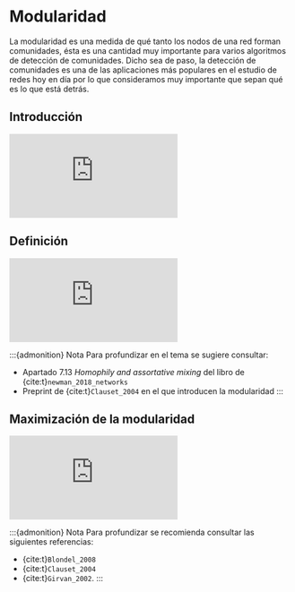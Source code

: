 # Modularidad

La modularidad es una medida de qué tanto los nodos de una red forman comunidades, ésta es una cantidad muy importante para varios algoritmos de detección de comunidades. Dicho sea de paso, la detección de comunidades es una de las aplicaciones más populares en el estudio de redes hoy en día por lo que consideramos muy importante que sepan qué es lo que está detrás.

## Introducción

<div class="iframe-container-out">
	<div class="iframe-container-in">
		<iframe src="https://www.youtube.com/embed/6DinBTVcWj0" title="YouTube video player" frameborder="0" allow="accelerometer; autoplay; clipboard-write; encrypted-media; gyroscope; picture-in-picture" allowfullscreen></iframe>
	</div>
</div>

## Definición

<div class="iframe-container-out">
	<div class="iframe-container-in">
		<iframe src="https://www.youtube.com/embed/jlAZJqAqlTA" title="YouTube video player" frameborder="0" allow="accelerometer; autoplay; clipboard-write; encrypted-media; gyroscope; picture-in-picture" allowfullscreen></iframe>
	</div>
</div>

:::{admonition} Nota
Para profundizar en el tema se sugiere consultar:
- Apartado 7.13 _Homophily and assortative mixing_ del libro de {cite:t}`newman_2018_networks`
- Preprint de {cite:t}`Clauset_2004` en el que introducen la modularidad
:::

## Maximización de la modularidad

<div class="iframe-container-out">
	<div class="iframe-container-in">
		<iframe src="https://www.youtube.com/embed/pG5XKZqyFmk" title="YouTube video player" frameborder="0" allow="accelerometer; autoplay; clipboard-write; encrypted-media; gyroscope; picture-in-picture" allowfullscreen></iframe>
	</div>
</div>

:::{admonition} Nota
Para profundizar se recomienda consultar las siguientes referencias: 
- {cite:t}`Blondel_2008` 
- {cite:t}`Clauset_2004` 
- {cite:t}`Girvan_2002`.
:::